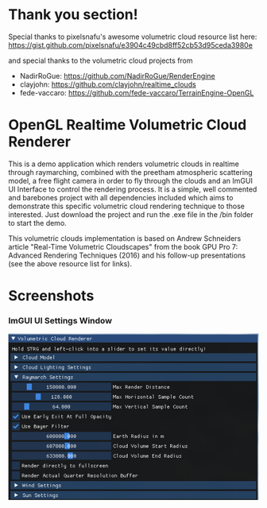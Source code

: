 # Thank you section!

Special thanks to pixelsnafu's awesome volumetric cloud resource list here: https://gist.github.com/pixelsnafu/e3904c49cbd8ff52cb53d95ceda3980e

and special thanks to the volumetric cloud projects from 

- NadirRoGue: https://github.com/NadirRoGue/RenderEngine
- clayjohn: https://github.com/clayjohn/realtime_clouds
- fede-vaccaro: https://github.com/fede-vaccaro/TerrainEngine-OpenGL

# OpenGL Realtime Volumetric Cloud Renderer

This is a demo application which renders volumetric clouds in realtime through raymarching, combined with the preetham atmospheric scattering model, a free flight camera in order to fly through the clouds and an ImGUI UI Interface to control the rendering process. It is a simple, well commented and barebones project with all dependencies included which aims to demonstrate this specific volumetric cloud rendering technique to those interested. Just download the project and run the .exe file in the /bin folder to start the demo.

This volumetric clouds implementation is based on Andrew Schneiders article "Real-Time Volumetric Cloudscapes" from the book GPU Pro 7: Advanced Rendering Techniques (2016) and his follow-up presentations (see the above resource list for links). 


# Screenshots

### ImGUI UI Settings Window

![Raymarch Settings](./Screenshots/ImGUI_RaymarchSettings.PNG?raw=true)








